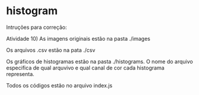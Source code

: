 # histogram



Intruções para correção: 

Atividade 10) 
  As imagens originais estão na pasta ./images
  
  Os arquivos .csv estão na pata ./csv
  
  Os gráficos de histogramas estão na pasta ./histograms. O nome do arquivo especifica de qual arquvivo e qual canal de cor cada histograma representa.
  
  Todos os códigos estão no arquivo index.js
